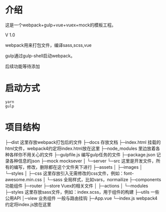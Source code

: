 
# 介绍
这是一个webpack+gulp+vue+vuex+mock的模板工程。

V 1.0

webpack用来打包文件，编译sass,scss,vue

gulp通过gulp-shell启动webpack。

后续功能等待添加

# 启动方式
```
yarn
gulp
```

# 项目结构

├─dist 这里存放webpack打包后的文件
├─docs 存放文档
├─index.html 挂载的html文件，webpack4约定将index.html放在这里
├─node_modules 里边放着各种各样你不用关心的文件
├─gulpfile.js   编写gulp任务的文件
├─package.json  记录各种信息的json
├─mock mocksever
│  └─server
└─src   这里是开发文件，所有的编写，修改，删除都在这个文件夹下进行
    ├─assets
    │  ├─images
    │  └─styles
    │      ├─css  这里存放引入无需修改的css文件，例如：font-awesome.min.css
    │      └─sass 全局样式，比如vars，normailize
    ├─components 功能组件
    ├─router 
    ├─store  Vuex的相关文件 
    │  ├─actions
    │  └─modules
    ├─styles 这里存放sass文件，例如：index.scss，用于组件的构建
    ├─utils 一些公用API
    │─view 业务组件 一般与路由挂钩
    ├─App.vue 
    └─index.js  webpack4约定将index.js放在这里   
